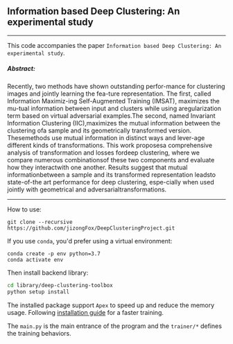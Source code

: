 ## Information based Deep Clustering: An experimental study
___
This code accompanies the paper `Information based Deep Clustering: An experimental study`.

##### Abstract:
Recently, two methods have shown outstanding perfor-mance for clustering images and jointly learning the fea-ture representation.  The first, called Information Maximiz-ing Self-Augmented Training (IMSAT), maximizes the mu-tual information between input and clusters while using aregularization term based on virtual adversarial examples.The second, named Invariant Information Clustering (IIC),maximizes the mutual information between the clustering ofa sample and its geometrically transformed version.  Thesemethods use mutual information in distinct ways and lever-age different kinds of transformations.  This work proposesa comprehensive analysis of transformation and losses fordeep clustering, where we compare numerous combinationsof  these  two  components  and  evaluate  how  they  interactwith one another.  Results suggest that mutual informationbetween a sample and its transformed representation leadsto  state-of-the  art  performance  for  deep  clustering,  espe-cially when used jointly with geometrical and adversarialtransformations.


___
How to use:
```
git clone --recursive https://github.com/jizongFox/DeepClusteringProject.git
```
If you use `conda`, you'd prefer using a virtual environment:    
```
conda create -p env python=3.7
conda activate env
```   
Then install backend library:
```bash
cd library/deep-clustering-toolbox
python setup install
```   
The installed package support `Apex` to speed up and reduce the memory usage. Following [installation guide](https://github.com/NVIDIA/apex)
for a faster training.

The `main.py` is the main entrance of the program and the `trainer/*` defines the training behaviors. 


